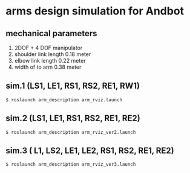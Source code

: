 # arms design simulation for Andbot

## mechanical parameters
1. 2DOF + 4 DOF manipulator
2. shoulder link length 0.18 meter
3. elbow link length 0.22 meter
4. width of to arm 0.38 meter

## sim.1 (LS1, LE1,  RS1, RS2, RE1, RW1)
    $ roslaunch arm_description arm_rviz.launch


## sim.2 (LS1, LE1, RS1, RS2, RE1, RE2)
    $ roslaunch arm_description arm_rviz_ver2.launch

## sim.3 ( L1, LS2, LE1, LE2, RS1, RS2, RE1, RE2)
    $ roslaunch arm_description arm_rviz_ver3.launch
 
